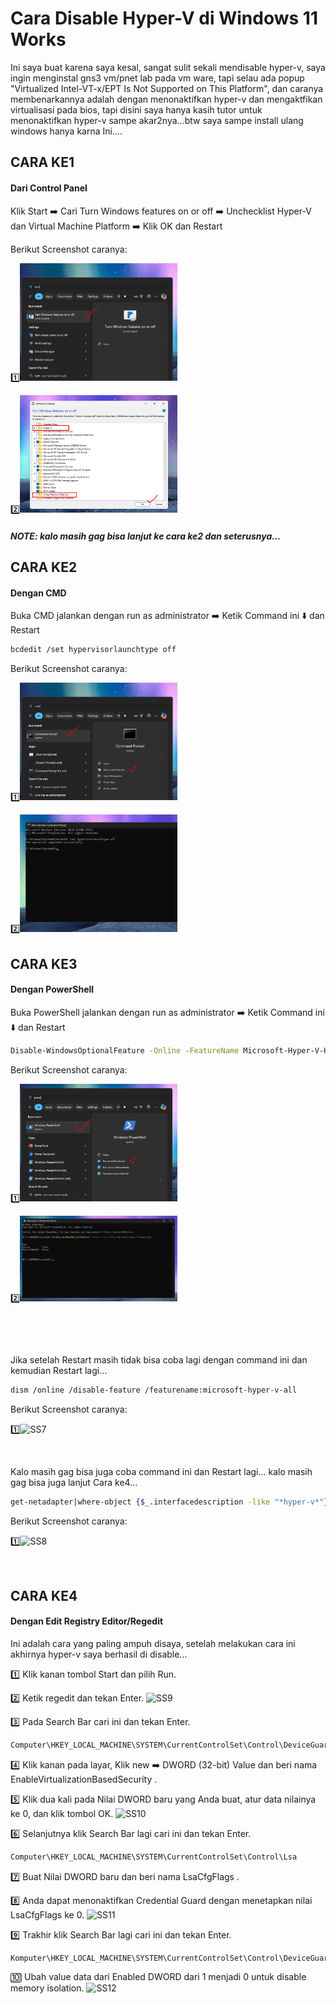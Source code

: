 
# Cara Disable Hyper-V di Windows 11 Works

Ini saya buat karena saya kesal, sangat sulit sekali mendisable hyper-v, saya ingin menginstal gns3 vm/pnet lab pada vm ware, tapi selau ada popup "Virtualized Intel-VT-x/EPT Is Not Supported on This Platform", dan caranya membenarkannya adalah dengan menonaktifkan hyper-v dan mengaktfikan virtualisasi pada bios, tapi disini saya hanya kasih tutor untuk menonaktifkan hyper-v sampe akar2nya...btw saya sampe install ulang windows hanya karna Ini....

## CARA KE1
#### Dari Control Panel

Klik Start ➡️ Cari Turn Windows features on or off ➡️ Unchecklist Hyper-V dan Virtual Machine Platform ➡️ Klik OK dan Restart

Berikut Screenshot caranya:

</p>1️⃣<img src="/screenshot/ss1.png" style="width: 50%; height: 50%;">

</p>2️⃣<img src="/screenshot/ss2.png" style="width: 50%; height: 50%;">

##### NOTE: kalo masih gag bisa lanjut ke cara ke2 dan seterusnya...


## CARA KE2
#### Dengan CMD

Buka CMD jalankan dengan run as administrator ➡️ Ketik Command ini ⬇️ dan Restart
```bash
bcdedit /set hypervisorlaunchtype off
```
Berikut Screenshot caranya:

</p>1️⃣<img src="/screenshot/ss3.png" style="width: 50%; height: 50%;">

</p>2️⃣<img src="/screenshot/ss4.png" style="width: 50%; height: 50%;">


## CARA KE3
#### Dengan PowerShell

Buka PowerShell jalankan dengan run as administrator ➡️ Ketik Command ini ⬇️ dan Restart
```bash
Disable-WindowsOptionalFeature -Online -FeatureName Microsoft-Hyper-V-Hypervisor
```
Berikut Screenshot caranya:

</p>1️⃣<img src="/screenshot/ss5.png" style="width: 50%; height: 50%;">

</p>2️⃣<img src="/screenshot/ss6.png" style="width: 50%; height: 50%;">

`
`

<br>

Jika setelah Restart masih tidak bisa coba lagi dengan command ini dan kemudian Restart lagi...
```bash
dism /online /disable-feature /featurename:microsoft-hyper-v-all
```
Berikut Screenshot caranya:

1️⃣![SS7](https://via.placeholder.com/468x300?text=App+Screenshot+Here)

<br>

Kalo masih gag bisa juga coba command ini dan Restart lagi... kalo masih gag bisa juga lanjut Cara ke4...
```bash
get-netadapter|where-object {$_.interfacedescription -like "*hyper-v*"}|Disable-NetAdapter
```
Berikut Screenshot caranya:

1️⃣![SS8](https://via.placeholder.com/468x300?text=App+Screenshot+Here)

<br>

## CARA KE4
#### Dengan Edit Registry Editor/Regedit

Ini adalah cara yang paling ampuh disaya, setelah melakukan cara ini akhirnya hyper-v saya berhasil di disable...

1️⃣ Klik kanan tombol Start dan pilih Run.

2️⃣ Ketik regedit dan tekan Enter.
![SS9](https://via.placeholder.com/468x300?text=App+Screenshot+Here)

3️⃣ Pada Search Bar cari ini dan tekan Enter.
```bash
Computer\HKEY_LOCAL_MACHINE\SYSTEM\CurrentControlSet\Control\DeviceGuard
```

4️⃣ Klik kanan pada layar, Klik new ➡️ DWORD (32-bit) Value dan beri nama EnableVirtualizationBasedSecurity .

5️⃣ Klik dua kali pada Nilai DWORD baru yang Anda buat, atur data nilainya ke 0, dan klik tombol OK.
![SS10](https://via.placeholder.com/468x300?text=App+Screenshot+Here)

6️⃣ Selanjutnya klik Search Bar lagi cari ini dan tekan Enter.
```bash
Computer\HKEY_LOCAL_MACHINE\SYSTEM\CurrentControlSet\Control\Lsa
```
7️⃣ Buat Nilai DWORD baru dan beri nama LsaCfgFlags .

8️⃣ Anda dapat menonaktifkan Credential Guard dengan menetapkan nilai LsaCfgFlags ke 0.
![SS11](https://via.placeholder.com/468x300?text=App+Screenshot+Here)

9️⃣ Trakhir klik Search Bar lagi cari ini dan tekan Enter.
```bash
Komputer\HKEY_LOCAL_MACHINE\SYSTEM\CurrentControlSet\Control\DeviceGuard\Skenario\HypervisorEnforcedCodeIntegrity
```
🔟 Ubah value data dari Enabled DWORD dari 1 menjadi 0 untuk disable memory isolation.
![SS12](https://via.placeholder.com/468x300?text=App+Screenshot+Here)
